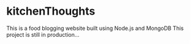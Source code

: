 # kitchenThoughts
This is a food blogging website built using Node.js and MongoDB
This project is still in production...



